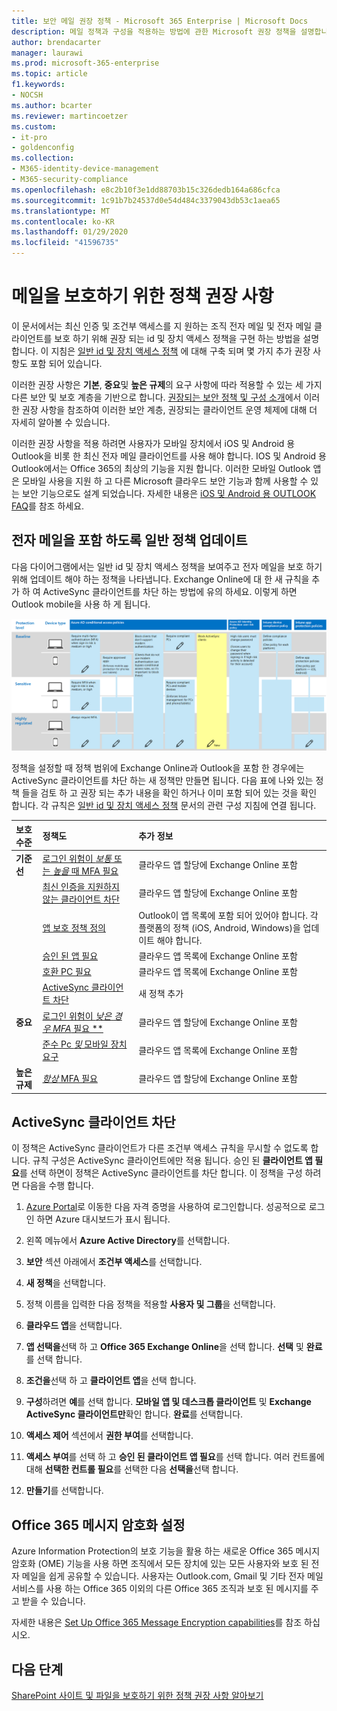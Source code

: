 ```yaml
---
title: 보안 메일 권장 정책 - Microsoft 365 Enterprise | Microsoft Docs
description: 메일 정책과 구성을 적용하는 방법에 관한 Microsoft 권장 정책을 설명합니다.
author: brendacarter
manager: laurawi
ms.prod: microsoft-365-enterprise
ms.topic: article
f1.keywords:
- NOCSH
ms.author: bcarter
ms.reviewer: martincoetzer
ms.custom:
- it-pro
- goldenconfig
ms.collection:
- M365-identity-device-management
- M365-security-compliance
ms.openlocfilehash: e8c2b10f3e1dd88703b15c326dedb164a686cfca
ms.sourcegitcommit: 1c91b7b24537d0e54d484c3379043db53c1aea65
ms.translationtype: MT
ms.contentlocale: ko-KR
ms.lasthandoff: 01/29/2020
ms.locfileid: "41596735"
---
```

# <a name="policy-recommendations-for-securing-email"></a>메일을 보호하기 위한 정책 권장 사항

이 문서에서는 최신 인증 및 조건부 액세스를 지 원하는 조직 전자 메일 및 전자 메일 클라이언트를 보호 하기 위해 권장 되는 id 및 장치 액세스 정책을 구현 하는 방법을 설명 합니다. 이 지침은 [일반 id 및 장치 액세스 정책](identity-access-policies.md) 에 대해 구축 되며 몇 가지 추가 권장 사항도 포함 되어 있습니다.

이러한 권장 사항은 **기본**, **중요**및 **높은 규제**의 요구 사항에 따라 적용할 수 있는 세 가지 다른 보안 및 보호 계층을 기반으로 합니다. [권장되는 보안 정책 및 구성 소개](microsoft-365-policies-configurations.md)에서 이러한 권장 사항을 참조하여 이러한 보안 계층, 권장되는 클라이언트 운영 체제에 대해 더 자세히 알아볼 수 있습니다.

이러한 권장 사항을 적용 하려면 사용자가 모바일 장치에서 iOS 및 Android 용 Outlook을 비롯 한 최신 전자 메일 클라이언트를 사용 해야 합니다. IOS 및 Android 용 Outlook에서는 Office 365의 최상의 기능을 지원 합니다. 이러한 모바일 Outlook 앱은 모바일 사용을 지원 하 고 다른 Microsoft 클라우드 보안 기능과 함께 사용할 수 있는 보안 기능으로도 설계 되었습니다. 자세한 내용은 [iOS 및 Android 용 OUTLOOK FAQ](https://docs.microsoft.com/exchange/clients-and-mobile-in-exchange-online/outlook-for-ios-and-android/outlook-for-ios-and-android-faq)를 참조 하세요.

## <a name="updating-common-policies-to-include-email"></a>전자 메일을 포함 하도록 일반 정책 업데이트

다음 다이어그램에서는 일반 id 및 장치 액세스 정책을 보여주고 전자 메일을 보호 하기 위해 업데이트 해야 하는 정책을 나타냅니다. Exchange Online에 대 한 새 규칙을 추가 하 여 ActiveSync 클라이언트를 차단 하는 방법에 유의 하세요. 이렇게 하면 Outlook mobile을 사용 하 게 됩니다.

![전자 메일을 보호 하기 위한 정책 업데이트 요약](../images/identity-access-ruleset-mail.png)

정책을 설정할 때 정책 범위에 Exchange Online과 Outlook을 포함 한 경우에는 ActiveSync 클라이언트를 차단 하는 새 정책만 만들면 됩니다. 다음 표에 나와 있는 정책 들을 검토 하 고 권장 되는 추가 내용을 확인 하거나 이미 포함 되어 있는 것을 확인 합니다. 각 규칙은 [일반 id 및 장치 액세스 정책](identity-access-policies.md) 문서의 관련 구성 지침에 연결 됩니다.

|보호 수준|정책도|추가 정보|
|:---------------|:-------|:----------------|
|**기준선**|[로그인 위험이 *보통* 또는 *높을* 때 MFA 필요](identity-access-policies.md#require-mfa-based-on-sign-in-risk)|클라우드 앱 할당에 Exchange Online 포함|
|        |[최신 인증을 지원하지 않는 클라이언트 차단](identity-access-policies.md#block-clients-that-dont-support-modern-authentication)|클라우드 앱 할당에 Exchange Online 포함|
|        |[앱 보호 정책 정의](identity-access-policies.md#high-risk-users-must-change-password)|Outlook이 앱 목록에 포함 되어 있어야 합니다. 각 플랫폼의 정책 (iOS, Android, Windows)을 업데이트 해야 합니다.|
|        |[승인 된 앱 필요](identity-access-policies.md#require-approved-apps)|클라우드 앱 목록에 Exchange Online 포함|
|        |[호환 PC 필요](identity-access-policies.md#require-compliant-pcs-but-not-compliant-phones-and-tablets)|클라우드 앱 목록에 Exchange Online 포함|
|        |[ActiveSync 클라이언트 차단](#block-activesync-clients)|새 정책 추가| 
|**중요**|[로그인 위험이 *낮은* *경우 MFA* 필요 **](identity-access-policies.md#require-mfa-based-on-sign-in-risk)| 클라우드 앱 할당에 Exchange Online 포함|
|         |[준수 Pc *및* 모바일 장치 요구](identity-access-policies.md#require-compliant-pcs-and-mobile-devices)|클라우드 앱 목록에 Exchange Online 포함|
|**높은 규제**|[*항상* MFA 필요](identity-access-policies.md#require-mfa-based-on-sign-in-risk)|클라우드 앱 할당에 Exchange Online 포함|

## <a name="block-activesync-clients"></a>ActiveSync 클라이언트 차단

이 정책은 ActiveSync 클라이언트가 다른 조건부 액세스 규칙을 무시할 수 없도록 합니다. 규칙 구성은 ActiveSync 클라이언트에만 적용 됩니다. 승인 된 **클라이언트 앱 필요**를 선택 하면이 정책은 ActiveSync 클라이언트를 차단 합니다. 이 정책을 구성 하려면 다음을 수행 합니다.

1. [Azure Portal](https://portal.azure.com)로 이동한 다음 자격 증명을 사용하여 로그인합니다. 성공적으로 로그인 하면 Azure 대시보드가 표시 됩니다.

2. 왼쪽 메뉴에서 **Azure Active Directory**를 선택합니다.

3. **보안** 섹션 아래에서 **조건부 액세스**를 선택합니다.

4. **새 정책**을 선택합니다.

5. 정책 이름을 입력한 다음 정책을 적용할 **사용자 및 그룹**을 선택합니다.

6. **클라우드 앱**을 선택합니다.

7. **앱 선택을**선택 하 고 **Office 365 Exchange Online**을 선택 합니다. **선택** 및 **완료**를 선택 합니다.

8. **조건을**선택 하 고 **클라이언트 앱**을 선택 합니다.

9. **구성**하려면 **예**를 선택 합니다. **모바일 앱 및 데스크톱 클라이언트** 및 **Exchange ActiveSync 클라이언트만**확인 합니다. **완료**를 선택합니다.

10. **액세스 제어** 섹션에서 **권한 부여**를 선택합니다.

11. **액세스 부여**를 선택 하 고 **승인 된 클라이언트 앱 필요**를 선택 합니다.  여러 컨트롤에 대해 **선택한 컨트롤 필요**를 선택한 다음 **선택을**선택 합니다.

12. **만들기**를 선택합니다.

## <a name="setup-office-365-message-encryption"></a>Office 365 메시지 암호화 설정

Azure Information Protection의 보호 기능을 활용 하는 새로운 Office 365 메시지 암호화 (OME) 기능을 사용 하면 조직에서 모든 장치에 있는 모든 사용자와 보호 된 전자 메일을 쉽게 공유할 수 있습니다. 사용자는 Outlook.com, Gmail 및 기타 전자 메일 서비스를 사용 하는 Office 365 이외의 다른 Office 365 조직과 보호 된 메시지를 주고 받을 수 있습니다.

자세한 내용은 [Set Up Office 365 Message Encryption capabilities](https://support.office.com/article/set-up-new-office-365-message-encryption-capabilities-7ff0c040-b25c-4378-9904-b1b50210d00e)를 참조 하십시오.

## <a name="next-steps"></a>다음 단계

[SharePoint 사이트 및 파일을 보호하기 위한 정책 권장 사항 알아보기](sharepoint-file-access-policies.md)

